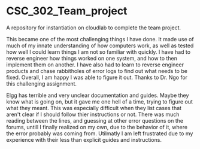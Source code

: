 # CSC_302_Team_project
A repository for instantiation on cloudlab to complete the team project.

This became one of the most challenging things I have done. It made use of much of my innate understanding of how computers work, as well as tested how well I could learn things I am not so familiar with quickly. I have had to reverse engineer how things worked on one system, and how to then implement them on another. I have also had to learn to reverse engineer products and chase rabbitholes of error logs to find out what needs to be fixed. Overall, I am happy I was able to figure it out. Thanks to Dr. Ngo for this challenging assignment.

Elgg has terrible and very unclear documentation and guides. Maybe they know what is going on, but it gave me one hell of a time, trying to figure out what they meant. This was especially difficult when they list cases that aren't clear if I should follow thier instructions or not. There was much reading between the lines, and guessing at other error questions on the forums, untill I finally realized on my own, due to the behavior of it, where the error probably was coming from. Utilmatly I am left frustrated due to my experience with their less than explicit guides and instructions.
